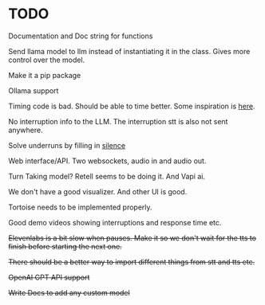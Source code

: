 # TODO


Documentation and Doc string for functions

Send llama model to llm instead of instantiating it in the class.
Gives more control over the model.

Make it a pip package

Ollama support

Timing code is bad. Should be able to time better. 
Some inspiration is [here](https://github.com/LAION-AI/natural_voice_assistant).

No interruption info to the LLM. The interruption stt is also not sent anywhere.

Solve underruns by filling in [silence](https://stackoverflow.com/questions/19230983/prevent-alsa-underruns-with-pyaudio)

Web interface/API. Two websockets, audio in and audio out.

Turn Taking model? Retell seems to be doing it. And Vapi ai.

We don't have a good visualizer. And other UI is good.

Tortoise needs to be implemented properly.

Good demo videos showing interruptions and response time etc.

~~Elevenlabs is a bit slow when pauses. Make it so we don't wait
for the tts to finish before starting the next one.~~

~~There should be a better way to import different things from stt and tts etc.~~

~~OpenAI GPT API support~~

~~Write Docs to add any custom model~~
